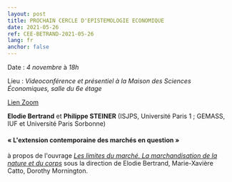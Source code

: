 ```yaml
---
layout: post
title: PROCHAIN CERCLE D'EPISTEMOLOGIE ECONOMIQUE
date: 2021-05-26
ref: CEE-BETRAND-2021-05-26
lang: fr
anchor: false
---
```


<i class="fas fa-table"></i> Date : _4 novembre_ à _18h_

<i class="fas fa-map-marked"></i> Lieu : _Videoconférence et présentiel à la Maison des Sciences Économiques, salle du 6e étage_

<i class="fas fa-video"></i> [Lien Zoom](https://zoom.univ-paris1.fr/j/97042444189?pwd=NUlaREphMzB2ZzdMT1crY1FjaGJMUT09)

**Elodie Bertrand** et **Philippe STEINER** (ISJPS, Université Paris 1 ; GEMASS, IUF et Université Paris Sorbonne)

#### « L'extension contemporaine des marchés en question »

à propos de l'ouvrage [*Les limites du marché. La marchandisation de la nature et du corps*](http://www.mareetmartin.com/livre/les-limites-du-marche-the-limits-of-the-market) sous la direction de Elodie Bertrand, Marie-Xavière Catto, Dorothy Mornington.
